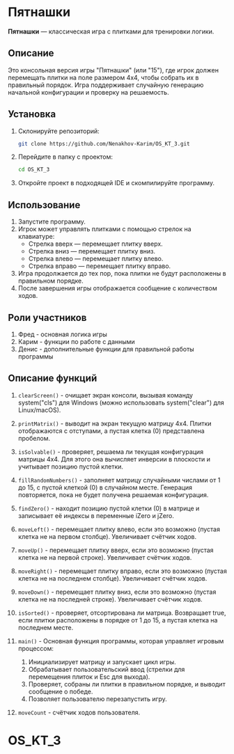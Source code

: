 # Пятнашки

**Пятнашки** — классическая игра с плитками для тренировки логики.

## Описание

Это консольная версия игры "Пятнашки" (или "15"), где игрок должен перемещать плитки на поле размером 4x4, чтобы собрать их в правильный порядок. Игра поддерживает случайную генерацию начальной конфигурации и проверку на решаемость.

## Установка

1. Склонируйте репозиторий:
    ```bash
    git clone https://github.com/Nenakhov-Karim/OS_KT_3.git
    ```

2. Перейдите в папку с проектом:
    ```bash
    cd OS_KT_3
    ```

3. Откройте проект в подходящей IDE и скомпилируйте программу.

## Использование

1. Запустите программу.
2. Игрок может управлять плитками с помощью стрелок на клавиатуре:
    - Стрелка вверх — перемещает плитку вверх.
    - Стрелка вниз — перемещает плитку вниз.
    - Стрелка влево — перемещает плитку влево.
    - Стрелка вправо — перемещает плитку вправо.
3. Игра продолжается до тех пор, пока плитки не будут расположены в правильном порядке.
4. После завершения игры отображается сообщение с количеством ходов.



## Роли участников
1. Фред - основная логика игры
2. Карим - функции по работе с данными
3. Денис - дополнительные функции для правильной работы программы

## Описание функций
1. ```clearScreen()``` - очищает экран консоли, вызывая команду system("cls") для Windows (можно использовать system("clear") для Linux/macOS).
2. ```printMatrix()``` - выводит на экран текущую матрицу 4x4. Плитки отображаются с отступами, а пустая клетка (0) представлена пробелом.
3. ```isSolvable()``` - проверяет, решаема ли текущая конфигурация матрицы 4x4. Для этого она вычисляет инверсии в плоскости и учитывает позицию пустой клетки.
4. ```fillRandomNumbers()``` - заполняет матрицу случайными числами от 1 до 15, с пустой клеткой (0) в случайном месте. Генерация повторяется, пока не будет получена решаемая конфигурация.
5. ```findZero()``` - находит позицию пустой клетки (0) в матрице и записывает её индексы в переменные iZero и jZero.
6. ```moveLeft()``` - перемещает плитку влево, если это возможно (пустая клетка не на первом столбце). Увеличивает счётчик ходов.
7. ```moveUp()``` - перемещает плитку вверх, если это возможно (пустая клетка не на первой строке). Увеличивает счётчик ходов.
8. ```moveRight()``` - перемещает плитку вправо, если это возможно (пустая клетка не на последнем столбце). Увеличивает счётчик ходов.
9. ```moveDown()``` - перемещает плитку вниз, если это возможно (пустая клетка не на последней строке). Увеличивает счётчик ходов.
10. ```isSorted()``` - проверяет, отсортирована ли матрица. Возвращает true, если плитки расположены в порядке от 1 до 15, а пустая клетка на последнем месте.
11. ```main()``` - Основная функция программы, которая управляет игровым процессом:

    1. Инициализирует матрицу и запускает цикл игры.
    2. Обрабатывает пользовательский ввод (стрелки для перемещения плиток и Esc для выхода).
    3. Проверяет, собраны ли плитки в правильном порядке, и выводит сообщение о победе.
    4. Позволяет пользователю перезапустить игру.
12. ```moveCount``` - счётчик ходов пользователя.
# OS_KT_3
